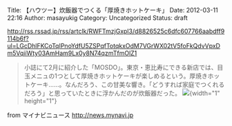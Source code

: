 Title: 【ハウツー】炊飯器でつくる「厚焼きホットケーキ」
Date: 2012-03-11 22:16
Author: masayukig
Category: Uncategorized
Status: draft

<http://rss.rssad.jp/rss/artclk/RWFTmzjGxpl3/d8826525c6dfc607766aabdff9114b6f?ul=LGcDhlFKCoTqIPnoYdfU5ZSPqfTotqkxOdM7VGrWX02tV5foFkQdvVpxDm5VqiiWty03AmHam9Lx0y8N74qzmTfmOlZ1>  
  
  

> 小誌にて2月に紹介した「MOSDO」。東京・恵比寿にできる新店では、目玉メニュの1つとして厚焼きホットケーキが楽しめるという。厚焼きホットケーキ……。なんだろう、この甘美な響き。「どうすれば家庭でつくれるだろう」と思っていたときに浮かんだのが炊飯器だった。
> ![](http://rss.rssad.jp/rss/artimg/RWFTmzjGxpl3/d8826525c6dfc607766aabdff9114b6f){width="1"
> height="1"}

  
  
from マイナビニュース <http://news.mynavi.jp>
